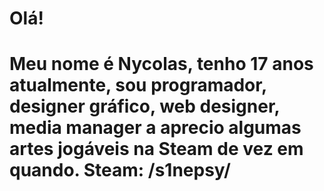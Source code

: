 <h1> Olá! <h1>
  
  Meu nome é Nycolas, tenho 17 anos atualmente, sou programador, designer gráfico, web designer, media manager a aprecio algumas artes jogáveis na Steam de vez em quando. 
  Steam: /s1nepsy/
<!---
LordNyck/LordNyck is a ✨ special ✨ repository because its `README.md` (this file) appears on your GitHub profile.
You can click the Preview link to take a look at your changes.
--->
